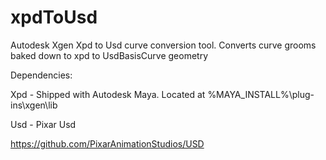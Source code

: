 # xpdToUsd
Autodesk Xgen Xpd to Usd curve conversion tool. Converts curve grooms baked down to xpd to UsdBasisCurve geometry

Dependencies:

Xpd - Shipped with Autodesk Maya. Located at %MAYA_INSTALL%\plug-ins\xgen\lib

Usd - Pixar Usd

https://github.com/PixarAnimationStudios/USD
